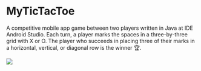 # MyTicTacToe
A competitive mobile app game between two players written in Java at IDE Android Studio. Each turn, a player marks the spaces in a three-by-three grid with X or O. The player who succeeds in placing three of their marks in a horizontal, vertical, or diagonal row is the winner 🏆.

![](https://user-images.githubusercontent.com/74094456/142388666-94ccaafb-f43f-498f-9667-18496932d71e.gif)

